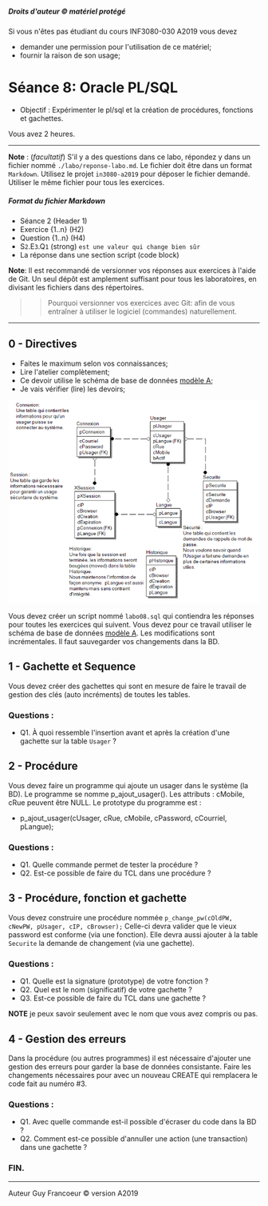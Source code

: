 ##### Droits d'auteur :copyright: matériel protégé 
 Si vous n'êtes pas étudiant du cours INF3080-030 A2019 vous devez 
 - demander une permission pour l'utilisation de ce matériel;
 - fournir la raison de son usage;

# Séance 8: Oracle PL/SQL

- Objectif : Expérimenter le pl/sql et la création de procédures, fonctions et gachettes.

Vous avez 2 heures.
   
----
**Note** : (_facultatif_) S'il y a des questions dans ce labo, répondez y dans un fichier nommé
`./labo/reponse-labo.md`.  Le fichier doit être dans un format `Markdown`. Utilisez le projet
`in3080-a2019` pour déposer le fichier demandé. Utiliser le même fichier pour tous les exercices.

##### Format du fichier Markdown
 + Séance 2 (Header 1)
 + Exercice {1..n} (H2)
 + Question {1..n} (H4)
 + S`2`.E`3`.Q`1` (strong) `est une valeur qui change bien sûr`
 + La réponse dans une section script (code block)

**Note**: Il est recommandé de versionner vos réponses aux exercices à l'aide
de Git. Un seul dépôt est amplement suffisant pour tous les laboratoires, en
divisant les fichiers dans des répertoires.

 > > Pourquoi versionner vos exercices avec Git: afin de
vous entraîner à utiliser le logiciel (commandes) naturellement.

----

## 0 - Directives

+ Faites le maximum selon vos connaissances;
+ Lire l'atelier complètement;
+ Ce devoir utilise le schéma de base de données [modèle A](./modele_labo.png);
+ Je vais vérifier (lire) les devoirs;

![modèle A](./modele_labo.png)

Vous devez créer un script  nommé `labo08.sql` qui contiendra les réponses pour toutes les exercices qui suivent.
Vous devez pour ce travail utiliser le schéma de base de données [modèle A](./modele_labo.png). Les modifications sont
incrémentales. Il faut sauvegarder vos changements dans la BD.


## 1 - Gachette et Sequence

Vous devez créer des gachettes qui sont en mesure de faire le travail de gestion des clés (auto incréments) de toutes les tables.  

### Questions :
 + Q1. À quoi ressemble l'insertion avant et après la création d'une gachette sur la table `Usager` ?  

## 2 - Procédure

Vous devez faire un programme qui ajoute un usager dans le système (la BD).  Le programme se nomme p_ajout_usager(). Les attributs : cMobile, cRue peuvent être NULL. Le prototype du programme est :

+ p_ajout_usager(cUsager, cRue, cMobile, cPassword, cCourriel, pLangue);

### Questions :

 + Q1. Quelle commande permet de tester la procédure ?
 + Q2. Est-ce possible de faire du TCL dans une procédure ?

## 3 - Procédure, fonction et gachette

Vous devez construire une procédure nommée `p_change_pw(cOldPW, cNewPW, pUsager, cIP, cBrowser);`  Celle-ci devra valider que le vieux
password est conforme (via une fonction).  Elle devra aussi ajouter à la table `Securite` la demande de changement (via une gachette).

### Questions :

 + Q1. Quelle est la signature (prototype) de votre fonction ?
 + Q2. Quel est le nom (significatif) de votre gachette ?
 + Q3. Est-ce possible de faire du TCL dans une gachette ?

**NOTE** je peux savoir seulement avec le nom que vous avez compris ou pas.

## 4 - Gestion des erreurs

Dans la procédure (ou autres programmes) il est nécessaire d'ajouter une gestion des erreurs pour garder la base de données consistante.
Faire les changements nécessaires pour avec un nouveau CREATE qui remplacera le code fait au numéro #3.

### Questions :

 + Q1. Avec quelle commande est-il possible d'écraser du code dans la BD ?
 + Q2. Comment est-ce possible d'annuller une action (une transaction) dans une gachette ?

### FIN.

---

Auteur Guy Francoeur :copyright: version A2019

